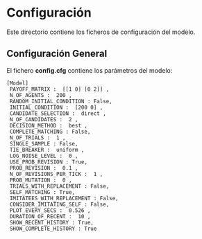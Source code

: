 # Configuración

Este directorio contiene los ficheros de configuración del modelo.

## Configuración General

El fichero **config.cfg** contiene los parámetros del modelo:

    [Model]
     PAYOFF_MATRIX :  [[1 0] [0 2]] ,
     N_OF_AGENTS :  200 ,
     RANDOM_INITIAL_CONDITION : False,
     INITIAL_CONDITION :  [200 0] ,
     CANDIDATE_SELECTION :  direct ,
     N_OF_CANDIDATES :  2 ,
     DECISION_METHOD :  best ,
     COMPLETE_MATCHING : False,
     N_OF_TRIALS :  1 ,
     SINGLE_SAMPLE : False,
     TIE_BREAKER :  uniform ,
     LOG_NOISE_LEVEL :  0 ,
     USE_PROB_REVISION : True,
     PROB_REVISION :  0.1 ,
     N_OF_REVISIONS_PER_TICK :  1 ,
     PROB_MUTATION :  0 ,
     TRIALS_WITH_REPLACEMENT : False,
     SELF_MATCHING : True,
     IMITATEES_WITH_REPLACEMENT : False,
     CONSIDER_IMITATING_SELF : False,
     PLOT_EVERY_SECS :  0.526 ,
     DURATION_OF_RECENT :  10 ,
     SHOW_RECENT_HISTORY : True,
     SHOW_COMPLETE_HISTORY : True